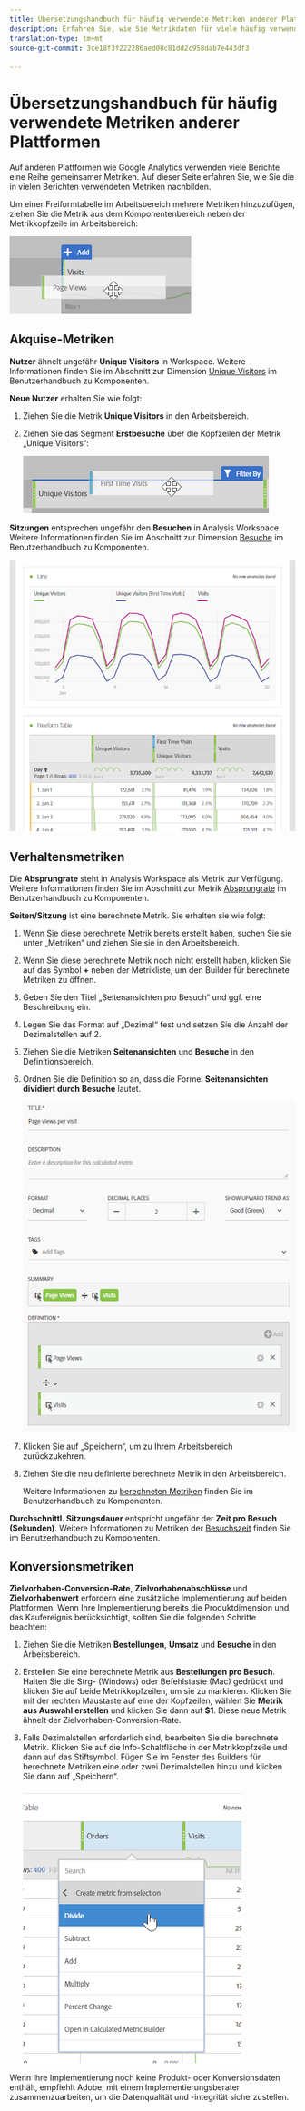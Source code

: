```yaml
---
title: Übersetzungshandbuch für häufig verwendete Metriken anderer Plattformen
description: Erfahren Sie, wie Sie Metrikdaten für viele häufig verwendete Berichte abrufen können, indem Sie Terminologie verwenden, die Google Analytics-Anwendern besser bekannt ist.
translation-type: tm+mt
source-git-commit: 3ce18f3f222286aed08c81dd2c958dab7e443df3

---
```



# Übersetzungshandbuch für häufig verwendete Metriken anderer Plattformen

Auf anderen Plattformen wie Google Analytics verwenden viele Berichte eine Reihe gemeinsamer Metriken. Auf dieser Seite erfahren Sie, wie Sie die in vielen Berichten verwendeten Metriken nachbilden.

Um einer Freiformtabelle im Arbeitsbereich mehrere Metriken hinzuzufügen, ziehen Sie die Metrik aus dem Komponentenbereich neben der Metrikkopfzeile im Arbeitsbereich:

![Zusätzliche Metrik](/help/technotes/ga-to-aa/assets/new_metric.png)

## Akquise-Metriken

**Nutzer** ähnelt ungefähr **Unique Visitors** in Workspace. Weitere Informationen finden Sie im Abschnitt zur Dimension [Unique Visitors](/help/components/c-variables/c-metrics/metrics-unique-visitors.md) im Benutzerhandbuch zu Komponenten.

**Neue Nutzer** erhalten Sie wie folgt:

1. Ziehen Sie die Metrik **Unique Visitors** in den Arbeitsbereich.
2. Ziehen Sie das Segment **Erstbesuche** über die Kopfzeilen der Metrik „Unique Visitors“:

   ![Erstbesuche](../assets/first_time_visits.png)

**Sitzungen** entsprechen ungefähr den **Besuchen** in Analysis Workspace. Weitere Informationen finden Sie im Abschnitt zur Dimension [Besuche](/help/components/c-variables/c-metrics/metrics-visit.md) im Benutzerhandbuch zu Komponenten.

![Akquise-Metriken](../assets/acquisition_metrics.png)

## Verhaltensmetriken

Die **Absprungrate** steht in Analysis Workspace als Metrik zur Verfügung. Weitere Informationen finden Sie im Abschnitt zur Metrik [Absprungrate](/help/components/c-variables/c-metrics/metrics-bounce-rate.md) im Benutzerhandbuch zu Komponenten.

**Seiten/Sitzung** ist eine berechnete Metrik. Sie erhalten sie wie folgt:

1. Wenn Sie diese berechnete Metrik bereits erstellt haben, suchen Sie sie unter „Metriken“ und ziehen Sie sie in den Arbeitsbereich.
2. Wenn Sie diese berechnete Metrik noch nicht erstellt haben, klicken Sie auf das Symbol **+** neben der Metrikliste, um den Builder für berechnete Metriken zu öffnen.
3. Geben Sie den Titel „Seitenansichten pro Besuch“ und ggf. eine Beschreibung ein.
4. Legen Sie das Format auf „Dezimal“ fest und setzen Sie die Anzahl der Dezimalstellen auf 2.
5. Ziehen Sie die Metriken **Seitenansichten** und **Besuche** in den Definitionsbereich.
6. Ordnen Sie die Definition so an, dass die Formel **Seitenansichten dividiert durch Besuche** lautet.

   ![Seitenansichten pro Besuch](/help/technotes/ga-to-aa/assets/page_views_per_visit.png)

7. Klicken Sie auf „Speichern“, um zu Ihrem Arbeitsbereich zurückzukehren.
8. Ziehen Sie die neu definierte berechnete Metrik in den Arbeitsbereich.

   Weitere Informationen zu [berechneten Metriken](/help/components/c-variables/c-metrics/calculated-metric.md) finden Sie im Benutzerhandbuch zu Komponenten.

**Durchschnittl. Sitzungsdauer** entspricht ungefähr der **Zeit pro Besuch (Sekunden)**. Weitere Informationen zu Metriken der [Besuchszeit](/help/components/c-variables/c-metrics/metrics-time-spent.md) finden Sie im Benutzerhandbuch zu Komponenten.

## Konversionsmetriken

**Zielvorhaben-Conversion-Rate**, **Zielvorhabenabschlüsse** und **Zielvorhabenwert** erfordern eine zusätzliche Implementierung auf beiden Plattformen. Wenn Ihre Implementierung bereits die Produktdimension und das Kaufereignis berücksichtigt, sollten Sie die folgenden Schritte beachten:

1. Ziehen Sie die Metriken **Bestellungen**, **Umsatz** und **Besuche** in den Arbeitsbereich.
1. Erstellen Sie eine berechnete Metrik aus **Bestellungen pro Besuch**. Halten Sie die Strg- (Windows) oder Befehlstaste (Mac) gedrückt und klicken Sie auf beide Metrikkopfzeilen, um sie zu markieren. Klicken Sie mit der rechten Maustaste auf eine der Kopfzeilen, wählen Sie **Metrik aus Auswahl erstellen** und klicken Sie dann auf **$1**. Diese neue Metrik ähnelt der Zielvorhaben-Conversion-Rate.
1. Falls Dezimalstellen erforderlich sind, bearbeiten Sie die berechnete Metrik. Klicken Sie auf die Info-Schaltfläche in der Metrikkopfzeile und dann auf das Stiftsymbol. Fügen Sie im Fenster des Builders für berechnete Metriken eine oder zwei Dezimalstellen hinzu und klicken Sie dann auf „Speichern“.

   ![Bestellungen pro Besuch](/help/technotes/ga-to-aa/assets/orders_per_visit.png)

Wenn Ihre Implementierung noch keine Produkt- oder Konversionsdaten enthält, empfiehlt Adobe, mit einem Implementierungsberater zusammenzuarbeiten, um die Datenqualität und -integrität sicherzustellen.
